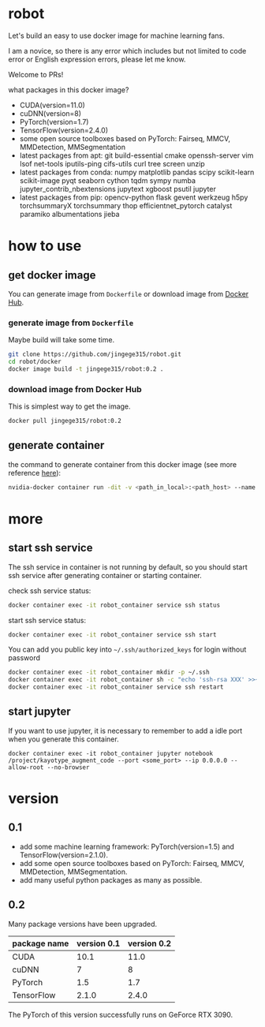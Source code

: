 # robot

Let's build an easy to use docker image for machine learning fans.

I am a novice, so there is any error which includes but not limited to code error or English expression errors, please let me know.

Welcome to PRs!

what packages in this docker image?

* CUDA(version=11.0)
* cuDNN(version=8)
* PyTorch(version=1.7)
* TensorFlow(version=2.4.0)
* some open source toolboxes based on PyTorch: Fairseq, MMCV, MMDetection, MMSegmentation
* latest packages from apt: git build-essential cmake openssh-server vim lsof net-tools iputils-ping cifs-utils curl tree screen unzip
* latest packages from conda: numpy matplotlib pandas scipy scikit-learn scikit-image pyqt seaborn cython tqdm sympy numba jupyter_contrib_nbextensions jupytext xgboost psutil jupyter
* latest packages from pip: opencv-python flask gevent werkzeug h5py torchsummaryX torchsummary thop efficientnet_pytorch catalyst paramiko albumentations jieba

# how to use

## get docker image

You can generate image from `Dockerfile` or download image from [Docker Hub](https://hub.docker.com/).

### generate image from `Dockerfile`

Maybe build will take some time.

```bash
git clone https://github.com/jingege315/robot.git
cd robot/docker
docker image build -t jingege315/robot:0.2 .
```

### download image from Docker Hub

This is simplest way to get the image.

```bash
docker pull jingege315/robot:0.2
```

## generate container

the command to generate container from this docker image (see more reference [here](https://docs.docker.com/engine/reference/commandline/container_create/)):

```bash
nvidia-docker container run -dit -v <path_in_local>:<path_host> --name robot_container -p <port_host>:<port_container> --ipc=host jingege315/robot:0.2
```

# more

## start ssh service

The ssh service in container is not running by default, so you should start ssh service after generating container or starting container.

check ssh service status:

```bash
docker container exec -it robot_container service ssh status
```

start ssh service status:

```bash
docker container exec -it robot_container service ssh start
```

You can add you public key into `~/.ssh/authorized_keys` for login without password

```bash
docker container exec -it robot_container mkdir -p ~/.ssh
docker container exec -it robot_container sh -c "echo 'ssh-rsa XXX' >>~/.ssh/authorized_keys"
docker container exec -it robot_container service ssh restart
```

## start jupyter

If you want to use jupyter, it is necessary to remember to add a idle port when you generate this container.

```
docker container exec -it robot_container jupyter notebook /project/kayotype_augment_code --port <some_port> --ip 0.0.0.0 --allow-root --no-browser
```

# version

## 0.1

- add some machine learning framework: PyTorch(version=1.5) and TensorFlow(version=2.1.0).
- add some open source toolboxes based on PyTorch: Fairseq, MMCV, MMDetection, MMSegmentation.
- add many useful python packages as many as possible.

## 0.2

Many package versions have been upgraded.

| package name | version 0.1 | version 0.2 |
| ------------ | ----------- | ----------- |
| CUDA         | 10.1        | 11.0        |
| cuDNN        | 7           | 8           |
| PyTorch      | 1.5         | 1.7         |
| TensorFlow   | 2.1.0       | 2.4.0       |

The PyTorch of this version successfully runs on GeForce RTX 3090.